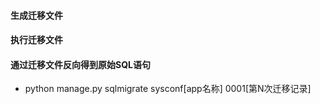 

#### 生成迁移文件

#### 执行迁移文件

#### 通过迁移文件反向得到原始SQL语句

- python manage.py sqlmigrate sysconf[app名称] 0001[第N次迁移记录]
